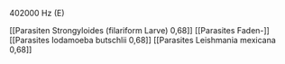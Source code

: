 402000 Hz (E)

[[Parasiten Strongyloides (filariform Larve) 0,68]]
[[Parasites Faden-]]
[[Parasites Iodamoeba butschlii 0,68]]
[[Parasites Leishmania mexicana 0,68]]